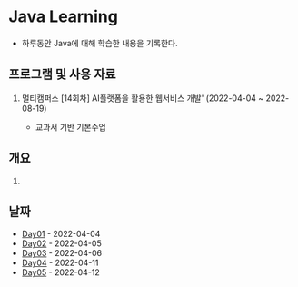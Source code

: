 # Java Learning

- 하루동안 Java에 대해 학습한 내용을 기록한다.

  

## 프로그램 및 사용 자료

1. 멀티캠퍼스 [14회차] AI플랫폼을 활용한 웹서비스 개발' (2022-04-04 ~ 2022-08-19)

   - 교과서 기반 기본수업

     

## 개요

1. 



## 날짜

- [Day01](./day01) - 2022-04-04
- [Day02](./day02) - 2022-04-05
- [Day03](./day03) - 2022-04-06
- [Day04](./day04) - 2022-04-11
- [Day05](./day05) - 2022-04-12